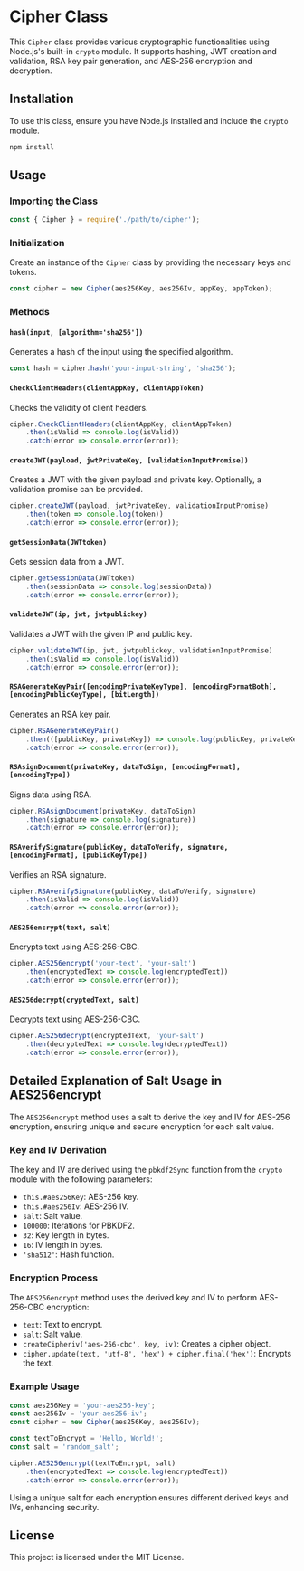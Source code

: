 # Cipher Class

This `Cipher` class provides various cryptographic functionalities using Node.js's built-in `crypto` module. It supports hashing, JWT creation and validation, RSA key pair generation, and AES-256 encryption and decryption.

## Installation

To use this class, ensure you have Node.js installed and include the `crypto` module.

```bash
npm install
```

## Usage

### Importing the Class

```javascript
const { Cipher } = require('./path/to/cipher');
```

### Initialization

Create an instance of the `Cipher` class by providing the necessary keys and tokens.

```javascript
const cipher = new Cipher(aes256Key, aes256Iv, appKey, appToken);
```

### Methods

#### `hash(input, [algorithm='sha256'])`

Generates a hash of the input using the specified algorithm.

```javascript
const hash = cipher.hash('your-input-string', 'sha256');
```

#### `CheckClientHeaders(clientAppKey, clientAppToken)`

Checks the validity of client headers.

```javascript
cipher.CheckClientHeaders(clientAppKey, clientAppToken)
    .then(isValid => console.log(isValid))
    .catch(error => console.error(error));
```

#### `createJWT(payload, jwtPrivateKey, [validationInputPromise])`

Creates a JWT with the given payload and private key. Optionally, a validation promise can be provided.

```javascript
cipher.createJWT(payload, jwtPrivateKey, validationInputPromise)
    .then(token => console.log(token))
    .catch(error => console.error(error));
```
#### `getSessionData(JWTtoken)`

Gets session data from a JWT.

```javascript
cipher.getSessionData(JWTtoken)
    .then(sessionData => console.log(sessionData))
    .catch(error => console.error(error));
```

#### `validateJWT(ip, jwt, jwtpublickey)`

Validates a JWT with the given IP and public key.

```javascript
cipher.validateJWT(ip, jwt, jwtpublickey, validationInputPromise)
    .then(isValid => console.log(isValid))
    .catch(error => console.error(error));
```

#### `RSAGenerateKeyPair([encodingPrivateKeyType], [encodingFormatBoth], [encodingPublicKeyType], [bitLength])`

Generates an RSA key pair.

```javascript
cipher.RSAGenerateKeyPair()
    .then(([publicKey, privateKey]) => console.log(publicKey, privateKey))
    .catch(error => console.error(error));
```

#### `RSAsignDocument(privateKey, dataToSign, [encodingFormat], [encodingType])`

Signs data using RSA.

```javascript
cipher.RSAsignDocument(privateKey, dataToSign)
    .then(signature => console.log(signature))
    .catch(error => console.error(error));
```

#### `RSAverifySignature(publicKey, dataToVerify, signature, [encodingFormat], [publicKeyType])`

Verifies an RSA signature.

```javascript
cipher.RSAverifySignature(publicKey, dataToVerify, signature)
    .then(isValid => console.log(isValid))
    .catch(error => console.error(error));
```

#### `AES256encrypt(text, salt)`

Encrypts text using AES-256-CBC.

```javascript
cipher.AES256encrypt('your-text', 'your-salt')
    .then(encryptedText => console.log(encryptedText))
    .catch(error => console.error(error));
```

#### `AES256decrypt(cryptedText, salt)`

Decrypts text using AES-256-CBC.

```javascript
cipher.AES256decrypt(encryptedText, 'your-salt')
    .then(decryptedText => console.log(decryptedText))
    .catch(error => console.error(error));
```


## Detailed Explanation of Salt Usage in AES256encrypt

The `AES256encrypt` method uses a salt to derive the key and IV for AES-256 encryption, ensuring unique and secure encryption for each salt value.

### Key and IV Derivation

The key and IV are derived using the `pbkdf2Sync` function from the `crypto` module with the following parameters:
- `this.#aes256Key`: AES-256 key.
- `this.#aes256Iv`: AES-256 IV.
- `salt`: Salt value.
- `100000`: Iterations for PBKDF2.
- `32`: Key length in bytes.
- `16`: IV length in bytes.
- `'sha512'`: Hash function.

### Encryption Process

The `AES256encrypt` method uses the derived key and IV to perform AES-256-CBC encryption:
- `text`: Text to encrypt.
- `salt`: Salt value.
- `createCipheriv('aes-256-cbc', key, iv)`: Creates a cipher object.
- `cipher.update(text, 'utf-8', 'hex') + cipher.final('hex')`: Encrypts the text.

### Example Usage

```javascript
const aes256Key = 'your-aes256-key';
const aes256Iv = 'your-aes256-iv';
const cipher = new Cipher(aes256Key, aes256Iv);

const textToEncrypt = 'Hello, World!';
const salt = 'random_salt';

cipher.AES256encrypt(textToEncrypt, salt)
    .then(encryptedText => console.log(encryptedText))
    .catch(error => console.error(error));
```

Using a unique salt for each encryption ensures different derived keys and IVs, enhancing security.


## License

This project is licensed under the MIT License.